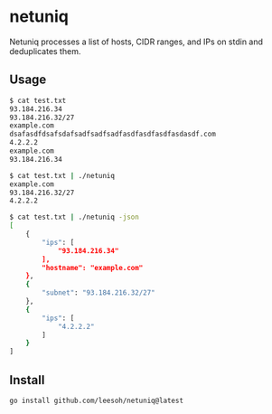 # netuniq

Netuniq processes a list of hosts, CIDR ranges, and IPs on stdin and deduplicates them.

## Usage

```sh
$ cat test.txt                                                                                                                                                master
93.184.216.34
93.184.216.32/27
example.com
dsafasdfdsafsdafsadfsadfsadfasdfasdfasdfasdasdf.com
4.2.2.2
example.com
93.184.216.34

$ cat test.txt | ./netuniq                                                                                                                                    master
example.com
93.184.216.32/27
4.2.2.2

$ cat test.txt | ./netuniq -json
[
    {
        "ips": [
            "93.184.216.34"
        ],
        "hostname": "example.com"
    },
    {
        "subnet": "93.184.216.32/27"
    },
    {
        "ips": [
            "4.2.2.2"
        ]
    }
]
```

## Install

```sh
go install github.com/leesoh/netuniq@latest
```

